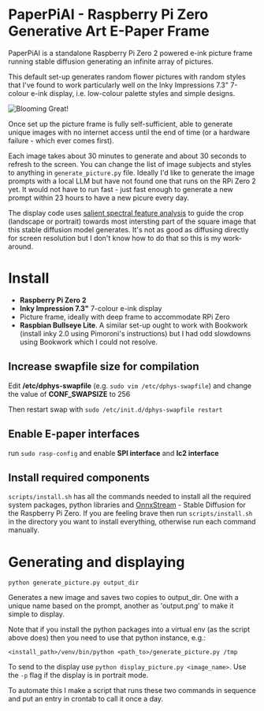# PaperPiAI - Raspberry Pi Zero Generative Art E-Paper Frame

PaperPiAI is a standalone Raspberry Pi Zero 2 powered e-ink picture frame running stable diffusion generating an infinite array of pictures.

This default set-up generates random flower pictures with random styles that I've found to work particularly well on the Inky Impressions 7.3" 7-colour 
e-ink display, i.e. low-colour palette styles and simple designs.

![Blooming Great!](https://raw.githubusercontent.com/dylski/PaperPiAI/refs/heads/main/assets/paperpiai_examples.jpg)

Once set up the picture frame is fully self-sufficient, able to generate unique images with no internet access until the end of time (or a hardware failure - which ever comes first).

Each image takes about 30 minutes to generate and about 30 seconds to refresh to the screen.
You can change the list of image subjects and styles to anything in `generate_picture.py` file. Ideally I'd like to generate the image prompts with a local LLM but have not found one that runs on the RPi Zero 2 yet. It would not have to run fast - just fast enough to generate a new prompt within 23 hours to have a new picure every day.

The display code uses [salient spectral feature analysis](https://towardsdatascience.com/opencv-static-saliency-detection-in-a-nutshell-404d4c58fee4) to guide the crop (landscape or portrait) towards most intersting part of the square image that this stable diffusion model generates. It's not as good as diffusing directly for screen resolution but I don't know how to do that so this is my work-around.

# Install

* **Raspberry Pi Zero 2**
* **Inky Impression 7.3"** 7-colour e-ink display
* Picture frame, ideally with deep frame to accommodate RPi Zero
* **Raspbian Bullseye Lite**. A similar set-up ought to work with Bookwork (install inky 2.0 using Pimoroni's instructions) but I had odd slowdowns using Bookwork which I could not resolve.

##  Increase swapfile size for compilation

Edit **/etc/dphys-swapfile** (e.g. `sudo vim /etc/dphys-swapfile`) and change the value of **CONF_SWAPSIZE** to 256

Then restart swap with `sudo /etc/init.d/dphys-swapfile restart`

## Enable E-paper interfaces

run `sudo rasp-config` and enable **SPI interface** and **Ic2 interface**

## Install required components

`scripts/install.sh` has all the commands needed to install all the required system packages, python libraries and [OnnxStream](https://github.com/vitoplantamura/OnnxStream) - Stable Diffusion for the Raspberry Pi Zero.
If you are feeling brave then run `scripts/install.sh` in the directory you want to install everything, otherwise run each command manually.

# Generating and displaying

`python generate_picture.py output_dir`

Generates a new image and saves two copies to output_dir. One with a unique name based on the prompt, another as 'output.png' to make it simple to display.

Note that if you install the python packages into a virtual env (as the script above does) then you need to use that python instance, e.g.:

`<install_path>/venv/bin/python <path_to>/generate_picture.py /tmp`

To send to the display use `python display_picture.py <image_name>`. Use the `-p` flag if the display is in portrait mode.

To automate this I make a script that runs these two commands in sequence and put an entry in crontab to call it once a day.



